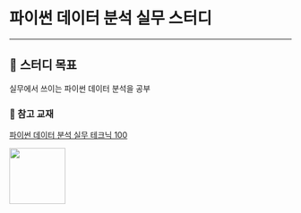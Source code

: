 # 파이썬 데이터 분석 실무 스터디 
---
## 🎯 스터디 목표 
실무에서 쓰이는 파이썬 데이터 분석을 공부

### 📕 참고 교재
<a href= "https://wikibook.co.kr/pyda100/"> 파이썬 데이터 분석 실무 테크닉 100 </a> 

<img src="https://wikibook.co.kr/images/cover/l/9791158392178.jpg" width="100" height="100" />
